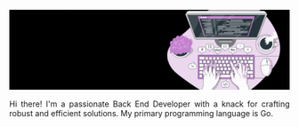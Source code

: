 ![banner](images/banner.gif)

<p align="justify">Hi there! I'm a passionate Back End Developer with a knack for crafting robust and efficient solutions. My primary programming language is Go.</P>
